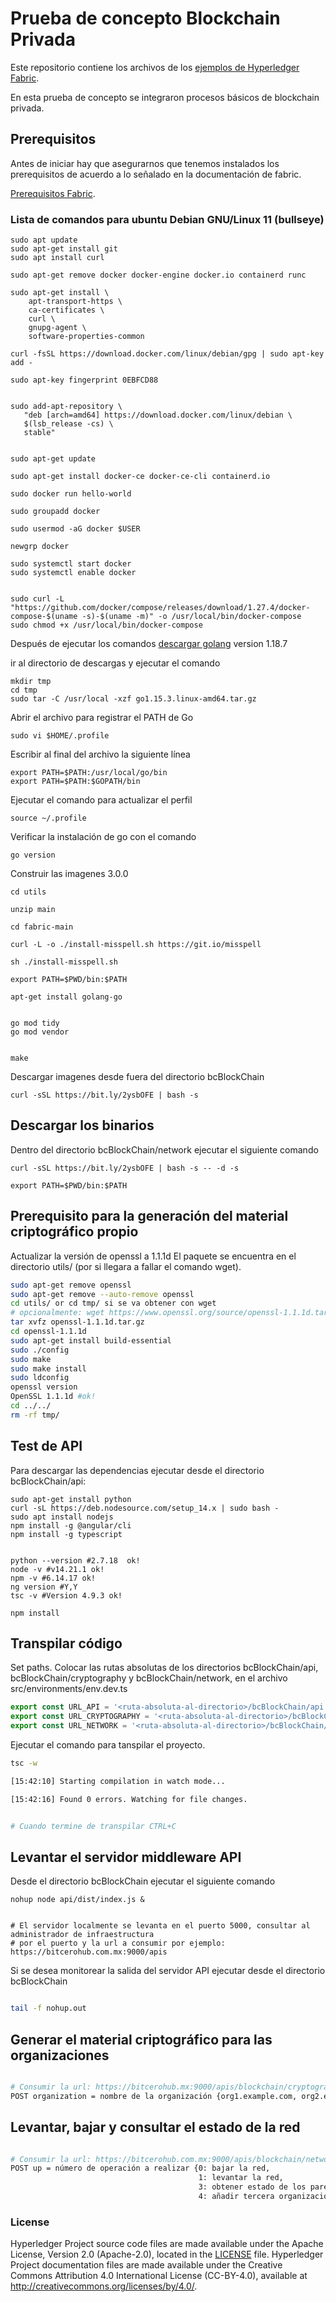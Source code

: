 # Prueba de concepto Blockchain Privada  

Este repositorio contiene los archivos de los [ejemplos de Hyperledger Fabric](https://github.com/hyperledger/fabric-samples). 

En esta prueba de concepto se integraron procesos básicos de blockchain privada. 

## Prerequisitos
Antes de iniciar hay que asegurarnos que tenemos instalados los prerequisitos de acuerdo a lo señalado en la documentación de fabric.

[Prerequisitos Fabric](https://hyperledger-fabric.readthedocs.io/en/latest/prereqs.html).

### Lista de comandos para ubuntu Debian GNU/Linux 11 (bullseye)

```
sudo apt update
sudo apt-get install git
sudo apt install curl

sudo apt-get remove docker docker-engine docker.io containerd runc

sudo apt-get install \
    apt-transport-https \
    ca-certificates \
    curl \
    gnupg-agent \
    software-properties-common

curl -fsSL https://download.docker.com/linux/debian/gpg | sudo apt-key add -

sudo apt-key fingerprint 0EBFCD88


sudo add-apt-repository \
   "deb [arch=amd64] https://download.docker.com/linux/debian \
   $(lsb_release -cs) \
   stable"


sudo apt-get update

sudo apt-get install docker-ce docker-ce-cli containerd.io

sudo docker run hello-world

sudo groupadd docker

sudo usermod -aG docker $USER

newgrp docker

sudo systemctl start docker
sudo systemctl enable docker


sudo curl -L "https://github.com/docker/compose/releases/download/1.27.4/docker-compose-$(uname -s)-$(uname -m)" -o /usr/local/bin/docker-compose
sudo chmod +x /usr/local/bin/docker-compose
```

Después de ejecutar los comandos [descargar golang](https://golang.org/dl/) version 1.18.7 

ir al directorio de descargas y ejecutar el comando 
```
mkdir tmp
cd tmp
sudo tar -C /usr/local -xzf go1.15.3.linux-amd64.tar.gz
```
Abrir el archivo para registrar el PATH de Go
```
sudo vi $HOME/.profile
```

Escribir al final del archivo la siguiente línea 
```
export PATH=$PATH:/usr/local/go/bin
export PATH=$PATH:$GOPATH/bin
```
Ejecutar el comando para actualizar el perfil
```
source ~/.profile
```
Verificar la instalación de go con el comando 
```
go version
```


Construir las imagenes 3.0.0 
```
cd utils

unzip main

cd fabric-main

curl -L -o ./install-misspell.sh https://git.io/misspell

sh ./install-misspell.sh

export PATH=$PWD/bin:$PATH

apt-get install golang-go


go mod tidy
go mod vendor


make

```

Descargar imagenes desde fuera del directorio bcBlockChain 
```
curl -sSL https://bit.ly/2ysbOFE | bash -s
```

## Descargar los binarios

Dentro del directorio bcBlockChain/network ejecutar el siguiente comando

```
curl -sSL https://bit.ly/2ysbOFE | bash -s -- -d -s

export PATH=$PWD/bin:$PATH
```

## Prerequisito para la generación del material criptográfico propio


Actualizar la versión de openssl a 1.1.1d El paquete se encuentra en el directorio utils/ (por si llegara a fallar el comando wget).

```bash
sudo apt-get remove openssl
sudo apt-get remove --auto-remove openssl
cd utils/ or cd tmp/ si se va obtener con wget
# opcionalmente: wget https://www.openssl.org/source/openssl-1.1.1d.tar.gz
tar xvfz openssl-1.1.1d.tar.gz
cd openssl-1.1.1d
sudo apt-get install build-essential
sudo ./config
sudo make
sudo make install
sudo ldconfig
openssl version
OpenSSL 1.1.1d #ok!
cd ../../
rm -rf tmp/ 
```

## Test de API

Para descargar las dependencias ejecutar desde el directorio bcBlockChain/api:

```
sudo apt-get install python
curl -sL https://deb.nodesource.com/setup_14.x | sudo bash -
sudo apt install nodejs
npm install -g @angular/cli
npm install -g typescript


python --version #2.7.18  ok! 
node -v #v14.21.1 ok!
npm -v #6.14.17 ok!
ng version #Y,Y
tsc -v #Version 4.9.3 ok!

npm install
```

## Transpilar código

Set paths. Colocar las rutas absolutas de los directorios bcBlockChain/api, bcBlockChain/cryptography y bcBlockChain/network,  en el archivo src/environments/env.dev.ts

```javascript
export const URL_API = '<ruta-absoluta-al-directorio>/bcBlockChain/api';
export const URL_CRYPTOGRAPHY = '<ruta-absoluta-al-directorio>/bcBlockChain/cryptography';
export const URL_NETWORK = '<ruta-absoluta-al-directorio>/bcBlockChain/network';
```
Ejecutar el comando para tanspilar el proyecto.

```bash
tsc -w

[15:42:10] Starting compilation in watch mode...

[15:42:16] Found 0 errors. Watching for file changes.


# Cuando termine de transpilar CTRL+C
```

## Levantar el servidor middleware API

Desde el directorio bcBlockChain ejecutar el siguiente comando

```
nohup node api/dist/index.js &


# El servidor localmente se levanta en el puerto 5000, consultar al administrador de infraestructura
# por el puerto y la url a consumir por ejemplo:  https://bitcerohub.com.mx:9000/apis 
```

Si se desea monitorear la salida del servidor API ejecutar desde el directorio bcBlockChain 

```bash

tail -f nohup.out

```

## Generar el material criptográfico para las organizaciones


```bash

# Consumir la url: https://bitcerohub.mx:9000/apis/blockchain/cryptography
POST organization = nombre de la organización {org1.example.com, org2.example.com, org3.example.com} 

```
 

## Levantar, bajar y consultar el estado de la red

```bash

# Consumir la url: https://bitcerohub.com.mx:9000/apis/blockchain/network
POST up = número de operación a realizar {0: bajar la red,
                                          1: levantar la red,
                                          3: obtener estado de los pares,
                                          4: añadir tercera organización}

```
 
### License <a name="license"></a>

Hyperledger Project source code files are made available under the Apache
License, Version 2.0 (Apache-2.0), located in the [LICENSE](LICENSE) file.
Hyperledger Project documentation files are made available under the Creative
Commons Attribution 4.0 International License (CC-BY-4.0), available at http://creativecommons.org/licenses/by/4.0/.
